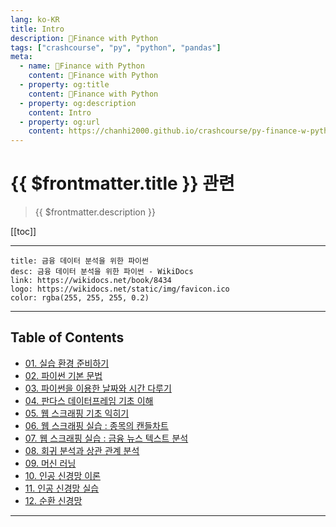```yaml
---
lang: ko-KR
title: Intro
description: 🐍Finance with Python
tags: ["crashcourse", "py", "python", "pandas"]
meta:
  - name: 🐍Finance with Python
    content: 🐍Finance with Python
  - property: og:title
    content: 🐍Finance with Python
  - property: og:description
    content: Intro
  - property: og:url
    content: https://chanhi2000.github.io/crashcourse/py-finance-w-python.html
---
```


# {{ $frontmatter.title }} 관련

> {{ $frontmatter.description }}

[[toc]]

---

```card
title: 금융 데이터 분석을 위한 파이썬
desc: 금융 데이터 분석을 위한 파이썬 - WikiDocs
link: https://wikidocs.net/book/8434
logo: https://wikidocs.net/static/img/favicon.ico
color: rgba(255, 255, 255, 0.2)
```

---

## Table of Contents


- [01. 실습 환경 준비하기](01.md)
- [02. 파이썬 기본 문법](02.md)
- [03. 파이썬을 이용한 날짜와 시간 다루기](03.md)
- [04. 판다스 데이터프레임 기초 이해](04.md)
- [05. 웹 스크래핑 기초 익히기](05.md)
- [06. 웹 스크래핑 실습 : 종목의 캔들차트](06.md)
- [07. 웹 스크래핑 실습 : 금융 뉴스 텍스트 분석](07.md)
- [08. 회귀 분석과 상관 관계 분석](08.md)
- [09. 머신 러닝](09.md)
- [10. 인공 신경망 이론](10.md)
- [11. 인공 신경망 실습](11.md)
- [12. 순환 신경망](12.md)

---

<TagLinks />